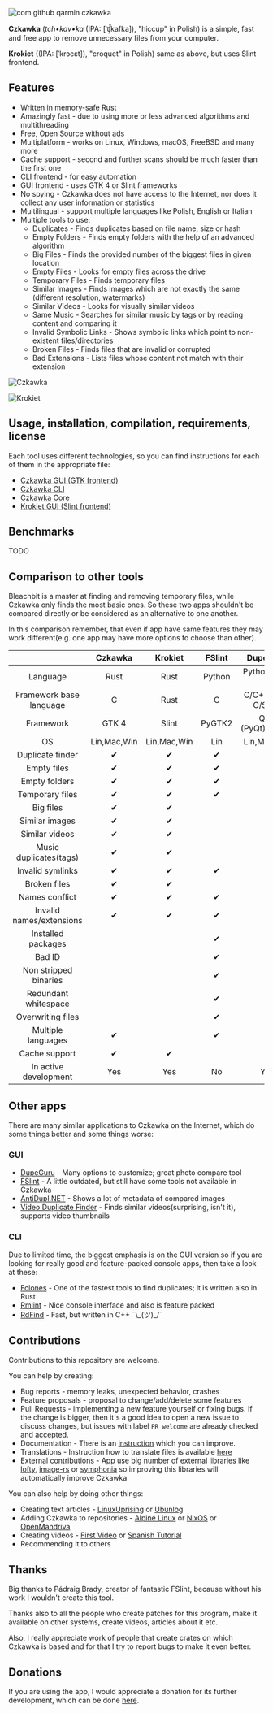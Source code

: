![com github qarmin czkawka](https://user-images.githubusercontent.com/41945903/102616149-66490400-4137-11eb-9cd6-813b2b070834.png)

**Czkawka** (_tch•kav•ka_ (IPA: [ˈʧ̑kafka]), "hiccup" in Polish) is a simple, fast and free app to remove unnecessary files from your computer.

**Krokiet** ((IPA: [ˈkrɔcɛt]), "croquet" in Polish) same as above, but uses Slint frontend.

## Features
- Written in memory-safe Rust
- Amazingly fast - due to using more or less advanced algorithms and multithreading
- Free, Open Source without ads
- Multiplatform - works on Linux, Windows, macOS, FreeBSD and many more
- Cache support - second and further scans should be much faster than the first one
- CLI frontend - for easy automation
- GUI frontend - uses GTK 4 or Slint frameworks
- No spying - Czkawka does not have access to the Internet, nor does it collect any user information or statistics
- Multilingual - support multiple languages like Polish, English or Italian
- Multiple tools to use:
  - Duplicates - Finds duplicates based on file name, size or hash
  - Empty Folders - Finds empty folders with the help of an advanced algorithm
  - Big Files - Finds the provided number of the biggest files in given location
  - Empty Files - Looks for empty files across the drive
  - Temporary Files - Finds temporary files
  - Similar Images - Finds images which are not exactly the same (different resolution, watermarks)
  - Similar Videos - Looks for visually similar videos
  - Same Music - Searches for similar music by tags or by reading content and comparing it
  - Invalid Symbolic Links - Shows symbolic links which point to non-existent files/directories
  - Broken Files - Finds files that are invalid or corrupted
  - Bad Extensions - Lists files whose content not match with their extension

![Czkawka](https://user-images.githubusercontent.com/41945903/145280350-506f7e94-4db0-4de7-a68d-6e7c26bbd2bf.gif)

![Krokiet](https://github.com/qarmin/czkawka/assets/41945903/52628a29-ecd6-4692-9ee4-8a680c889193)

## Usage, installation, compilation, requirements, license
Each tool uses different technologies, so you can find instructions for each of them in the appropriate file:
- [Czkawka GUI (GTK frontend)](czkawka_gui/README.md)</br>
- [Czkawka CLI](czkawka_cli/README.md)</br>
- [Czkawka Core](czkawka_core/README.md)</br>
- [Krokiet GUI (Slint frontend)](krokiet/README.md)</br>

## Benchmarks

TODO

## Comparison to other tools

Bleachbit is a master at finding and removing temporary files, while Czkawka only finds the most basic ones. So these two apps shouldn't be compared directly or be considered as an alternative to one another.

In this comparison remember, that even if app have same features they may work different(e.g. one app may have more options to choose than other). 

|                          |   Czkawka   |   Krokiet   | FSlint |     DupeGuru      |  Bleachbit  |
|:------------------------:|:-----------:|:-----------:|:------:|:-----------------:|:-----------:|
|         Language         |    Rust     |    Rust     | Python |   Python/Obj-C    |   Python    |
| Framework base language  |      C      |    Rust     |   C    | C/C++/Obj-C/Swift |      C      |
|        Framework         |    GTK 4    |    Slint    | PyGTK2 | Qt 5 (PyQt)/Cocoa |   PyGTK3    |
|            OS            | Lin,Mac,Win | Lin,Mac,Win |  Lin   |    Lin,Mac,Win    | Lin,Mac,Win |
|     Duplicate finder     |      ✔      |      ✔      |   ✔    |         ✔         |             |
|       Empty files        |      ✔      |      ✔      |   ✔    |                   |             |
|      Empty folders       |      ✔      |      ✔      |   ✔    |                   |             |
|     Temporary files      |      ✔      |      ✔      |   ✔    |                   |      ✔      |
|        Big files         |      ✔      |      ✔      |        |                   |             |
|      Similar images      |      ✔      |      ✔      |        |         ✔         |             |
|      Similar videos      |      ✔      |      ✔      |        |                   |             |
|  Music duplicates(tags)  |      ✔      |      ✔      |        |         ✔         |             |
|     Invalid symlinks     |      ✔      |      ✔      |   ✔    |                   |             |
|       Broken files       |      ✔      |      ✔      |        |                   |             |
|      Names conflict      |      ✔      |      ✔      |   ✔    |                   |             |
| Invalid names/extensions |      ✔      |      ✔      |   ✔    |                   |             |
|    Installed packages    |             |             |   ✔    |                   |             |
|          Bad ID          |             |             |   ✔    |                   |             |
|  Non stripped binaries   |             |             |   ✔    |                   |             |
|   Redundant whitespace   |             |             |   ✔    |                   |             |
|    Overwriting files     |             |             |   ✔    |                   |      ✔      |
|    Multiple languages    |      ✔      |             |   ✔    |         ✔         |      ✔      |
|      Cache support       |      ✔      |      ✔      |        |         ✔         |             |
|  In active development   |     Yes     |     Yes     |   No   |        Yes        |     Yes     |

## Other apps
There are many similar applications to Czkawka on the Internet, which do some things better and some things worse:  
### GUI
- [DupeGuru](https://github.com/arsenetar/dupeguru) - Many options to customize; great photo compare tool
- [FSlint](https://github.com/pixelb/fslint) - A little outdated, but still have some tools not available in Czkawka
- [AntiDupl.NET](https://github.com/ermig1979/AntiDupl) - Shows a lot of metadata of compared images
- [Video Duplicate Finder](https://github.com/0x90d/videoduplicatefinder) - Finds similar videos(surprising, isn't it), supports video thumbnails

### CLI
Due to limited time, the biggest emphasis is on the GUI version so if you are looking for really good and feature-packed console apps, then take a look at these:
- [Fclones](https://github.com/pkolaczk/fclones) - One of the fastest tools to find duplicates; it is written also in Rust
- [Rmlint](https://github.com/sahib/rmlint) - Nice console interface and also is feature packed
- [RdFind](https://github.com/pauldreik/rdfind) - Fast, but written in C++ ¯\\\_(ツ)\_/¯

## Contributions
Contributions to this repository are welcome.

You can help by creating:
- Bug reports - memory leaks, unexpected behavior, crashes
- Feature proposals - proposal to change/add/delete some features
- Pull Requests - implementing a new feature yourself or fixing bugs.
  If the change is bigger, then it's a good idea to open a new issue to discuss changes, but issues with label `PR welcome` are already checked and accepted.
- Documentation - There is an [instruction](instructions/Instruction.md) which you can improve.
- Translations - Instruction how to translate files is available [here](instructions/Translations.md)
- External contributions - App use big number of external libraries like [lofty](https://github.com/Serial-ATA/lofty-rs), [image-rs](https://github.com/image-rs/image) or [symphonia](https://github.com/pdeljanov/Symphonia) so improving this libraries will automatically improve Czkawka

You can also help by doing other things:
- Creating text articles - [LinuxUprising](https://www.linuxuprising.com/2021/03/find-and-remove-duplicate-files-similar.html) or [Ubunlog](https://ubunlog.com/en/czkawka-finds-and-removes-empty-and-broken-duplicate-files/)
- Adding Czkawka to repositories - [Alpine Linux](https://pkgs.alpinelinux.org/packages?name=czkawka&branch=edge) or [NixOS](https://github.com/NixOS/nixpkgs/pull/116441) or [OpenMandriva](https://github.com/OpenMandrivaAssociation/czkawka)
- Creating videos - [First Video](https://www.youtube.com/watch?v=CWlRiTD4vDc) or [Spanish Tutorial](https://www.youtube.com/watch?v=V9x-pHJRmKY)
- Recommending it to others

## Thanks

Big thanks to Pádraig Brady, creator of fantastic FSlint, because without his work I wouldn't create this tool.

Thanks also to all the people who create patches for this program, make it available on other systems, create videos, articles about it etc.

Also, I really appreciate work of people that create crates on which Czkawka is based and for that I try to report bugs to make it even better.

## Donations
If you are using the app, I would appreciate a donation for its further development, which can be done [here](https://github.com/sponsors/qarmin).
